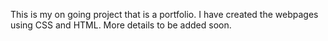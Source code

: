 This is my on going project that is a portfolio. 
I have created the webpages using CSS and HTML.
More details to be added soon.